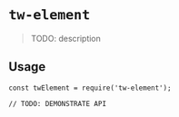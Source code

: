 # `tw-element`

> TODO: description

## Usage

```
const twElement = require('tw-element');

// TODO: DEMONSTRATE API
```
